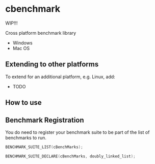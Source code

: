 # cbenchmark

WIP!!!

Cross platform benchmark library

- Windows
- Mac OS

## Extending to other platforms

To extend for an additional platform, e.g. Linux, add:

- TODO

## How to use 


## Benchmark Registration

You do need to register your benchmark suite to be part of the list of benchmarks to run.

```c++
BENCHMARK_SUITE_LIST(cBenchMarks);

BENCHMARK_SUITE_DECLARE(cBenchMarks, doubly_linked_list);

```

